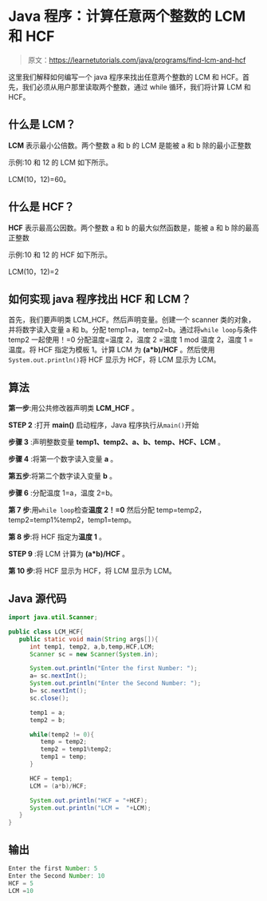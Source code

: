 # Java 程序：计算任意两个整数的 LCM 和 HCF 

> 原文：<https://learnetutorials.com/java/programs/find-lcm-and-hcf>

这里我们解释如何编写一个 java 程序来找出任意两个整数的 LCM 和 HCF。首先，我们必须从用户那里读取两个整数，通过 while 循环，我们将计算 LCM 和 HCF。

## 什么是 LCM？

**LCM** 表示最小公倍数。两个整数 a 和 b 的 LCM 是能被 a 和 b 除的最小正整数

示例:10 和 12 的 LCM 如下所示。

LCM(10，12)=60。

## 什么是 HCF？

**HCF** 表示最高公因数。两个整数 a 和 b 的最大似然函数是，能被 a 和 b 除的最高正整数

示例:10 和 12 的 HCF 如下所示。

LCM(10，12)=2

## 如何实现 java 程序找出 HCF 和 LCM？

首先，我们要声明类 LCM_HCF。然后声明变量。创建一个 scanner 类的对象，并将数字读入变量 a 和 b。分配 temp1=a，temp2=b。通过将`while loop`与条件 temp2 一起使用！=0 分配温度=温度 2，温度 2 =温度 1 mod 温度 2，温度 1 =温度。将 HCF 指定为模板 1。计算 LCM 为 **(a*b)/HCF** 。然后使用`System.out.println()`将 HCF 显示为 HCF，将 LCM 显示为 LCM。

## 算法

**第一步**:用公共修改器声明类 **LCM_HCF** 。

**STEP 2** :打开 **main()** 启动程序，Java 程序执行从`main()`开始

**步骤 3** :声明整数变量 **temp1、temp2、a、b、temp、HCF、LCM** 。

**步骤 4** :将第一个数字读入变量 **a** 。

**第五步**:将第二个数字读入变量 **b** 。

**步骤 6** :分配温度 1=a，温度 2=b。

**第 7 步**:用`while loop`检查**温度 2！=0** 然后分配 temp=temp2，temp2=temp1%temp2，temp1=temp。

**第 8 步**:将 HCF 指定为**温度 1** 。

**STEP 9** :将 LCM 计算为 **(a*b)/HCF** 。

**第 10 步**:将 HCF 显示为 HCF，将 LCM 显示为 LCM。

## Java 源代码

```java
import java.util.Scanner;

public class LCM_HCF{
   public static void main(String args[]){
      int temp1, temp2, a,b,temp,HCF,LCM;
      Scanner sc = new Scanner(System.in);

      System.out.println("Enter the first Number: ");
      a= sc.nextInt();
      System.out.println("Enter the Second Number: ");
      b= sc.nextInt();
      sc.close();

      temp1 = a;
      temp2 = b;

      while(temp2 != 0){
         temp = temp2;
         temp2 = temp1%temp2;
         temp1 = temp;
      }

      HCF = temp1;
      LCM = (a*b)/HCF;

      System.out.println("HCF = "+HCF);
      System.out.println("LCM =  "+LCM);
   }
}

```

## 输出

```java
Enter the first Number: 5
Enter the Second Number: 10
HCF = 5
LCM =10 
```